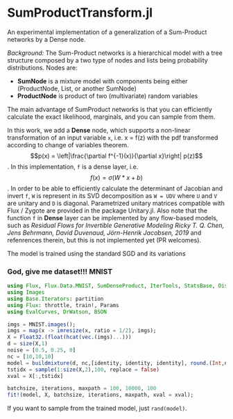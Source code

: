 # SumProductTransform.jl

An experimental implementation of a generalization of a Sum-Product networks by a Dense node.

*Background:* The Sum-Product networks is a hierarchical model with a tree structure composed by a two type of nodes and lists being probability distributions. Nodes are: 
* **SumNode** is a mixture model with components being either (ProductNode, List, or another SumNode)
* **ProductNode** is product of two (multivariate) random variables

The main advantage of SumProduct networks is that you can efficiently calculate the exact likelihood, marginals, and you can sample from them.

In this work, we add a **Dense** node, which supports a non-linear transformation of an input variable `x`, i.e. x = f(z) with the pdf transformed according to change of variables theorem. $$p(x) = \left|\frac{\partial f^{-1}(x)}{\partial x}\right| p(z)$$. In this implementation, `f` is a dense layer, i.e. $$f(x) = \sigma(W*x + b)$$. In order to be able to efficiently calculate the determinant of Jacobian and invert `f`, `W` is represent in its SVD decomposition as `W = UDV` where `U` and `V` are unitary and `D` is diagonal. Parametrized unitary matrices compatible with Flux / Zygote are provided in the package Unitary.jl.  Also note that the function `f` in **Dense** layer can be implemented by any flow-based models, such as *Residual Flows for Invertible Generative Modeling
Ricky T. Q. Chen, Jens Behrmann, David Duvenaud, Jörn-Henrik Jacobsen, 2019* and refenrences therein, but this is not implemented yet (PR welcomes).

The model is trained using the standard SGD and its variations

### God, give me dataset!!!   MNIST
```julia
using Flux, Flux.Data.MNIST, SumDenseProduct, IterTools, StatsBase, Distributions, Unitary
using Images
using Base.Iterators: partition
using Flux: throttle, train!, Params
using EvalCurves, DrWatson, BSON

imgs = MNIST.images();
imgs = map(x -> imresize(x, ratio = 1/2), imgs);
X = Float32.(float(hcat(vec.(imgs)...)))
d = size(X,1)
noise = [0.5, 0.25, 0]
nc = [10,10,10]
model = buildmixture(d, nc,[identity, identity, identity], round.(Int,noise.*d));
tstidx = sample(1:size(X,2),100, replace = false)
xval = X[:,tstidx]

batchsize, iterations, maxpath = 100, 10000, 100
fit!(model, X, batchsize, iterations, maxpath, xval = xval);
```
If you want to sample from the trained model, just `rand(model)`.
